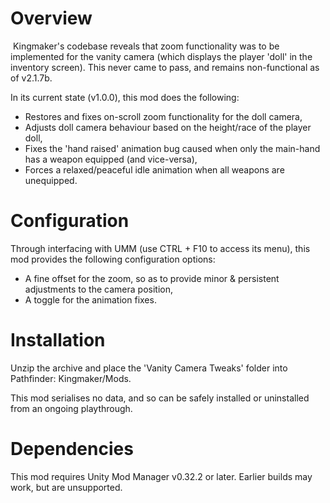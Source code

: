 # Overview﻿
﻿
Kingmaker's codebase reveals that zoom functionality was to be implemented for the vanity camera (which displays the player 'doll' in the inventory screen). This never came to pass, and remains non-functional as of v2.1.7b.

In its current state (v1.0.0), this mod does the following:
﻿
- Restores and fixes on-scroll zoom functionality for the doll camera,
- Adjusts doll camera behaviour based on the height/race of the player doll,
- Fixes the 'hand raised' animation bug caused when only the main-hand has a weapon equipped (and vice-versa),
- Forces a relaxed/peaceful idle animation when all weapons are unequipped.

# Configuration

Through interfacing with UMM (use CTRL + F10 to access its menu), this mod provides the following configuration options:
﻿
 - A fine offset for the zoom, so as to provide minor & persistent adjustments to the camera position,
 - A toggle for the animation fixes.

# Installation

Unzip the archive and place the 'Vanity Camera Tweaks' folder into Pathfinder: Kingmaker/Mods.

This mod serialises no data, and so can be safely installed or uninstalled from an ongoing playthrough.

# Dependencies

This mod requires Unity Mod Manager v0.32.2 or later. Earlier builds may work, but are unsupported.
